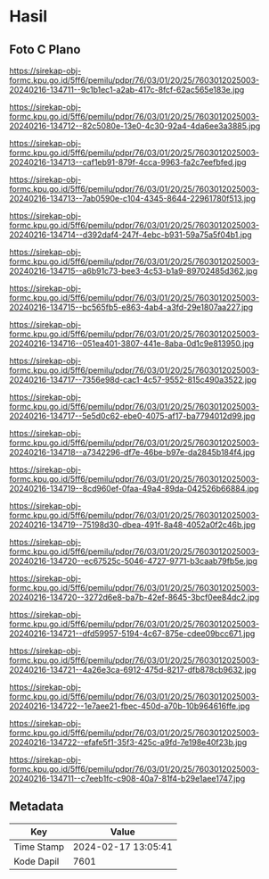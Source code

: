# Hasil

## Foto C Plano

https://sirekap-obj-formc.kpu.go.id/5ff6/pemilu/pdpr/76/03/01/20/25/7603012025003-20240216-134711--9c1b1ec1-a2ab-417c-8fcf-62ac565e183e.jpg

https://sirekap-obj-formc.kpu.go.id/5ff6/pemilu/pdpr/76/03/01/20/25/7603012025003-20240216-134712--82c5080e-13e0-4c30-92a4-4da6ee3a3885.jpg

https://sirekap-obj-formc.kpu.go.id/5ff6/pemilu/pdpr/76/03/01/20/25/7603012025003-20240216-134713--caf1eb91-879f-4cca-9963-fa2c7eefbfed.jpg

https://sirekap-obj-formc.kpu.go.id/5ff6/pemilu/pdpr/76/03/01/20/25/7603012025003-20240216-134713--7ab0590e-c104-4345-8644-22961780f513.jpg

https://sirekap-obj-formc.kpu.go.id/5ff6/pemilu/pdpr/76/03/01/20/25/7603012025003-20240216-134714--d392daf4-247f-4ebc-b931-59a75a5f04b1.jpg

https://sirekap-obj-formc.kpu.go.id/5ff6/pemilu/pdpr/76/03/01/20/25/7603012025003-20240216-134715--a6b91c73-bee3-4c53-b1a9-89702485d362.jpg

https://sirekap-obj-formc.kpu.go.id/5ff6/pemilu/pdpr/76/03/01/20/25/7603012025003-20240216-134715--bc565fb5-e863-4ab4-a3fd-29e1807aa227.jpg

https://sirekap-obj-formc.kpu.go.id/5ff6/pemilu/pdpr/76/03/01/20/25/7603012025003-20240216-134716--051ea401-3807-441e-8aba-0d1c9e813950.jpg

https://sirekap-obj-formc.kpu.go.id/5ff6/pemilu/pdpr/76/03/01/20/25/7603012025003-20240216-134717--7356e98d-cac1-4c57-9552-815c490a3522.jpg

https://sirekap-obj-formc.kpu.go.id/5ff6/pemilu/pdpr/76/03/01/20/25/7603012025003-20240216-134717--5e5d0c62-ebe0-4075-af17-ba7794012d99.jpg

https://sirekap-obj-formc.kpu.go.id/5ff6/pemilu/pdpr/76/03/01/20/25/7603012025003-20240216-134718--a7342296-df7e-46be-b97e-da2845b184f4.jpg

https://sirekap-obj-formc.kpu.go.id/5ff6/pemilu/pdpr/76/03/01/20/25/7603012025003-20240216-134719--8cd960ef-0faa-49a4-89da-042526b66884.jpg

https://sirekap-obj-formc.kpu.go.id/5ff6/pemilu/pdpr/76/03/01/20/25/7603012025003-20240216-134719--75198d30-dbea-491f-8a48-4052a0f2c46b.jpg

https://sirekap-obj-formc.kpu.go.id/5ff6/pemilu/pdpr/76/03/01/20/25/7603012025003-20240216-134720--ec67525c-5046-4727-9771-b3caab79fb5e.jpg

https://sirekap-obj-formc.kpu.go.id/5ff6/pemilu/pdpr/76/03/01/20/25/7603012025003-20240216-134720--3272d6e8-ba7b-42ef-8645-3bcf0ee84dc2.jpg

https://sirekap-obj-formc.kpu.go.id/5ff6/pemilu/pdpr/76/03/01/20/25/7603012025003-20240216-134721--dfd59957-5194-4c67-875e-cdee09bcc671.jpg

https://sirekap-obj-formc.kpu.go.id/5ff6/pemilu/pdpr/76/03/01/20/25/7603012025003-20240216-134721--4a26e3ca-6912-475d-8217-dfb878cb9632.jpg

https://sirekap-obj-formc.kpu.go.id/5ff6/pemilu/pdpr/76/03/01/20/25/7603012025003-20240216-134722--1e7aee21-fbec-450d-a70b-10b964616ffe.jpg

https://sirekap-obj-formc.kpu.go.id/5ff6/pemilu/pdpr/76/03/01/20/25/7603012025003-20240216-134722--efafe5f1-35f3-425c-a9fd-7e198e40f23b.jpg

https://sirekap-obj-formc.kpu.go.id/5ff6/pemilu/pdpr/76/03/01/20/25/7603012025003-20240216-134711--c7eeb1fc-c908-40a7-81f4-b29e1aee1747.jpg


## Metadata

| Key        | Value               |
| ---------- | ------------------- |
| Time Stamp | 2024-02-17 13:05:41 |
| Kode Dapil | 7601                |



